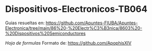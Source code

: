 # Dispositivos-Electronicos-TB064

Guias resueltas en: https://github.com/Apuntes-FIUBA/Apuntes-Electronica/tree/main/86%20-%20Electr%C3%B3nica/8603%20-%20Dispositivos%20Semiconductores

*Hoja de formulas*
Formato de: https://github.com/ApophisXIV
